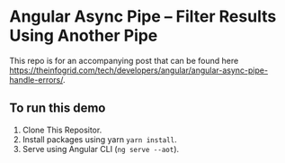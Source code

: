 # Angular Async Pipe – Filter Results Using Another Pipe

This repo is for an accompanying post that can be found here <https://theinfogrid.com/tech/developers/angular/angular-async-pipe-handle-errors/>.

## To run this demo

1. Clone This Repositor.
2. Install packages using yarn `yarn install`.
3. Serve using Angular CLI (`ng serve --aot`).
